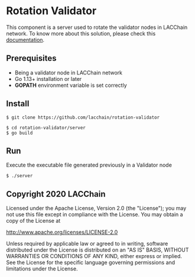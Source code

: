 # Rotation Validator

This component is a server used to rotate the validator nodes in LACChain network. To know more about this solution, please check this [documentation](docs/Architecture.md).

## Prerequisites

* Being a validator node in LACChain network
* Go 1.13+ installation or later
* **GOPATH** environment variable is set correctly

## Install

```
$ git clone https://github.com/lacchain/rotation-validator

$ cd rotation-validator/server
$ go build
```

## Run

Execute the executable file generated previously in a Validator node

```
$ ./server
```

## Copyright 2020 LACChain

Licensed under the Apache License, Version 2.0 (the "License");
you may not use this file except in compliance with the License.
You may obtain a copy of the License at

http://www.apache.org/licenses/LICENSE-2.0

Unless required by applicable law or agreed to in writing, software
distributed under the License is distributed on an "AS IS" BASIS,
WITHOUT WARRANTIES OR CONDITIONS OF ANY KIND, either express or implied.
See the License for the specific language governing permissions and
limitations under the License.